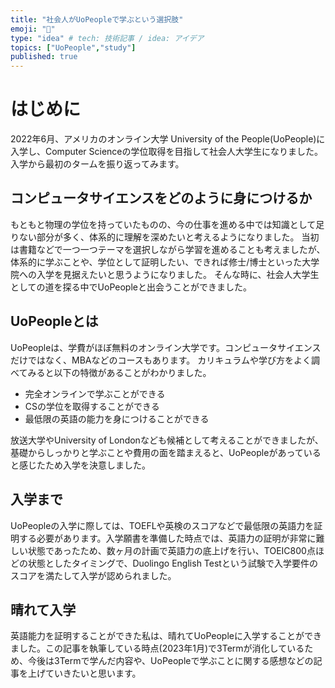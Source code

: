 ```yaml
---
title: "社会人がUoPeopleで学ぶという選択肢"
emoji: "👻"
type: "idea" # tech: 技術記事 / idea: アイデア
topics: ["UoPeople","study"]
published: true
---
```


# はじめに

2022年6月、アメリカのオンライン大学 University of the People(UoPeople)に入学し、Computer Scienceの学位取得を目指して社会人大学生になりました。
入学から最初のタームを振り返ってみます。

## コンピュータサイエンスをどのように身につけるか

もともと物理の学位を持っていたものの、今の仕事を進める中では知識として足りない部分が多く、体系的に理解を深めたいと考えるようになりました。
当初は書籍などで一つ一つテーマを選択しながら学習を進めることも考えましたが、体系的に学ぶことや、学位として証明したい、できれば修士/博士といった大学院への入学を見据えたいと思うようになりました。
そんな時に、社会人大学生としての道を探る中でUoPeopleと出会うことができました。

## UoPeopleとは

UoPeopleは、学費がほぼ無料のオンライン大学です。コンピュータサイエンスだけではなく、MBAなどのコースもあります。
カリキュラムや学び方をよく調べてみると以下の特徴があることがわかりました。

- 完全オンラインで学ぶことができる
- CSの学位を取得することができる
- 最低限の英語の能力を身につけることができる

放送大学やUniversity of Londonなども候補として考えることができましたが、基礎からしっかりと学ぶことや費用の面を踏まえると、UoPeopleがあっていると感じたため入学を決意しました。

## 入学まで

UoPeopleの入学に際しては、TOEFLや英検のスコアなどで最低限の英語力を証明する必要があります。入学願書を準備した時点では、英語力の証明が非常に難しい状態であったため、数ヶ月の計画で英語力の底上げを行い、TOEIC800点ほどの状態としたタイミングで、Duolingo English Testという試験で入学要件のスコアを満たして入学が認められました。

## 晴れて入学

英語能力を証明することができた私は、晴れてUoPeopleに入学することができました。この記事を執筆している時点(2023年1月)で3Termが消化しているため、今後は3Termで学んだ内容や、UoPeopleで学ぶことに関する感想などの記事を上げていきたいと思います。
